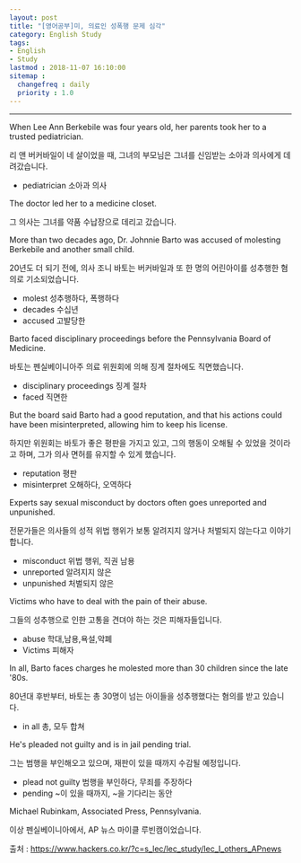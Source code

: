 ```yaml
---
layout: post
title: "[영어공부]미, 의료인 성폭행 문제 심각"
category: English Study
tags:
- English
- Study
lastmod : 2018-11-07 16:10:00
sitemap :
  changefreq : daily
  priority : 1.0
---
```


***

<!--미리보기-->

When Lee Ann Berkebile was four years old, her parents took her to a trusted pediatrician.

리 앤 버커바일이 네 살이었을 때, 그녀의 부모님은 그녀를 신임받는 소아과 의사에게 데려갔습니다.

- pediatrician 소아과 의사


The doctor led her to a medicine closet.

그 의사는 그녀를 약품 수납장으로 데리고 갔습니다.


More than two decades ago, Dr. Johnnie Barto was accused of molesting Berkebile and another small child.

20년도 더 되기 전에, 의사 조니 바토는 버커바일과 또 한 명의 어린아이를 성추행한 혐의로 기소되었습니다.

- molest 성추행하다, 폭행하다
- decades 수십년
- accused 고발당한



Barto faced disciplinary proceedings before the Pennsylvania Board of Medicine.

바토는 펜실베이니아주 의료 위원회에 의해 징계 절차에도 직면했습니다.

- disciplinary proceedings 징계 절차
- faced 직면한

But the board said Barto had a good reputation, and that his actions could have been misinterpreted, allowing him to keep his license.

하지만 위원회는 바토가 좋은 평판을 가지고 있고, 그의 행동이 오해될 수 있었을 것이라고 하며, 그가 의사 면허를 유지할 수 있게 했습니다.

- reputation 평판
- misinterpret 오해하다, 오역하다


Experts say sexual misconduct by doctors often goes unreported and unpunished.

전문가들은 의사들의 성적 위법 행위가 보통 알려지지 않거나 처벌되지 않는다고 이야기합니다.

- misconduct 위법 행위, 직권 남용
- unreported 알려지지 않은
- unpunished 처벌되지 않은


Victims who have to deal with the pain of their abuse.

그들의 성추행으로 인한 고통을 견뎌야 하는 것은 피해자들입니다.

- abuse 학대,남용,욕설,악폐
- Victims 피해자


In all, Barto faces charges he molested more than 30 children since the late '80s.

80년대 후반부터, 바토는 총 30명이 넘는 아이들을 성추행했다는 혐의를 받고 있습니다.

- in all 총, 모두 합쳐



He's pleaded not guilty and is in jail pending trial.

그는 범행을 부인해오고 있으며, 재판이 있을 때까지 수감될 예정입니다.

- plead not guilty 범행을 부인하다, 무죄를 주장하다
- pending ~이 있을 때까지, ~을 기다리는 동안


Michael Rubinkam, Associated Press, Pennsylvania.

이상 펜실베이니아에서, AP 뉴스 마이클 루빈캠이었습니다.


출처 : https://www.hackers.co.kr/?c=s_lec/lec_study/lec_I_others_APnews
 

